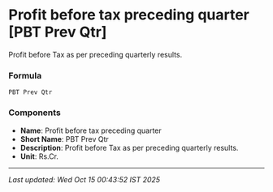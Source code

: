 # Profit before tax preceding quarter [PBT Prev Qtr]
Profit before Tax as per preceding quarterly results.

### Formula
```text
PBT Prev Qtr
```


### Components
- **Name**: Profit before tax preceding quarter
- **Short Name**: PBT Prev Qtr
- **Description**: Profit before Tax as per preceding quarterly results.
- **Unit**: Rs.Cr.

---
*Last updated: Wed Oct 15 00:43:52 IST 2025*
